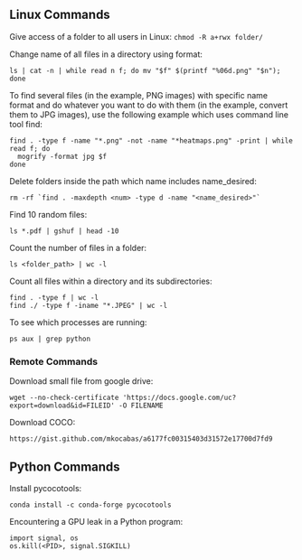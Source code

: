 ## Linux Commands
Give access of a folder to all users in Linux:
```chmod -R a+rwx folder/```

Change name of all files in a directory using format:

```ls | cat -n | while read n f; do mv "$f" $(printf "%06d.png" "$n"); done```

To find several files (in the example, PNG images) with specific name format and do whatever you want to do with them (in the example, convert them to JPG images), use the following example which uses command line tool find:

```
find . -type f -name "*.png" -not -name "*heatmaps.png" -print | while read f; do
  mogrify -format jpg $f
done
```

Delete folders inside the path which name includes name_desired:

```
rm -rf `find . -maxdepth <num> -type d -name "<name_desired>"`
```

Find 10 random files:
```
ls *.pdf | gshuf | head -10
```

Count the number of files in a folder:
```
ls <folder_path> | wc -l
```

Count all files within a directory and its subdirectories:
```
find . -type f | wc -l
find ./ -type f -iname "*.JPEG" | wc -l
```

To see which processes are running:
```
ps aux | grep python
```

### Remote Commands
Download small file from google drive:
```
wget --no-check-certificate 'https://docs.google.com/uc?export=download&id=FILEID' -O FILENAME
```

Download COCO:
```
https://gist.github.com/mkocabas/a6177fc00315403d31572e17700d7fd9
```

## Python Commands
Install pycocotools:
```
conda install -c conda-forge pycocotools
```
Encountering a GPU leak in a Python program:
```
import signal, os
os.kill(<PID>, signal.SIGKILL)
```
